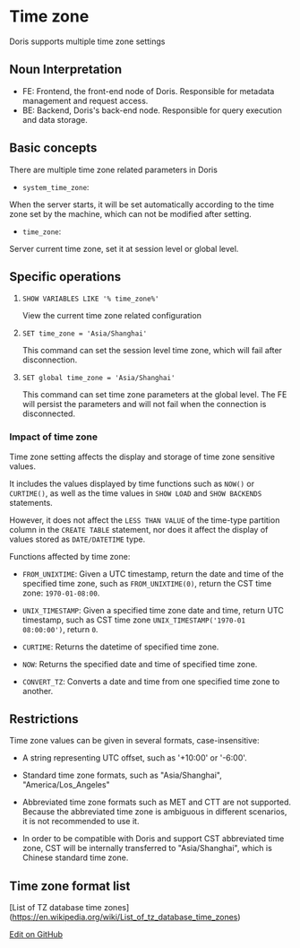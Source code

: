 <!-- 
Licensed to the Apache Software Foundation (ASF) under one
or more contributor license agreements.  See the NOTICE file
distributed with this work for additional information
regarding copyright ownership.  The ASF licenses this file
to you under the Apache License, Version 2.0 (the
"License"); you may not use this file except in compliance
with the License.  You may obtain a copy of the License at

  http://www.apache.org/licenses/LICENSE-2.0

Unless required by applicable law or agreed to in writing,
software distributed under the License is distributed on an
"AS IS" BASIS, WITHOUT WARRANTIES OR CONDITIONS OF ANY
KIND, either express or implied.  See the License for the
specific language governing permissions and limitations
under the License.
-->

# Time zone

Doris supports multiple time zone settings

## Noun Interpretation

* FE: Frontend, the front-end node of Doris. Responsible for metadata management and request access.
* BE: Backend, Doris's back-end node. Responsible for query execution and data storage.

## Basic concepts

There are multiple time zone related parameters in Doris

* `system_time_zone`:

When the server starts, it will be set automatically according to the time zone set by the machine, which can not be modified after setting.

* `time_zone`:

Server current time zone, set it at session level or global level.

## Specific operations

1. `SHOW VARIABLES LIKE '% time_zone%'`

    View the current time zone related configuration

2. `SET time_zone = 'Asia/Shanghai'`

    This command can set the session level time zone, which will fail after disconnection.

3. `SET global time_zone = 'Asia/Shanghai'`
    
    This command can set time zone parameters at the global level. The FE will persist the parameters and will not fail when the connection is disconnected.

### Impact of time zone

Time zone setting affects the display and storage of time zone sensitive values.

It includes the values displayed by time functions such as `NOW()` or `CURTIME()`, as well as the time values in `SHOW LOAD` and `SHOW BACKENDS` statements.

However, it does not affect the `LESS THAN VALUE` of the time-type partition column in the `CREATE TABLE` statement, nor does it affect the display of values stored as `DATE/DATETIME` type.

Functions affected by time zone:

* `FROM_UNIXTIME`: Given a UTC timestamp, return the date and time of the specified time zone, such as `FROM_UNIXTIME(0)`, return the CST time zone: `1970-01-08:00`.

* `UNIX_TIMESTAMP`: Given a specified time zone date and time, return UTC timestamp, such as CST time zone `UNIX_TIMESTAMP('1970-01 08:00:00')`, return `0`.

* `CURTIME`: Returns the datetime of specified time zone.

* `NOW`: Returns the specified date and time of specified time zone.

* `CONVERT_TZ`: Converts a date and time from one specified time zone to another.

## Restrictions

Time zone values can be given in several formats, case-insensitive:

* A string representing UTC offset, such as '+10:00' or '-6:00'.

* Standard time zone formats, such as "Asia/Shanghai", "America/Los_Angeles"

* Abbreviated time zone formats such as MET and CTT are not supported. Because the abbreviated time zone is ambiguous in different scenarios, it is not recommended to use it.

* In order to be compatible with Doris and support CST abbreviated time zone, CST will be internally transferred to "Asia/Shanghai", which is Chinese standard time zone.

## Time zone format list

[List of TZ database time zones] (https://en.wikipedia.org/wiki/List_of_tz_database_time_zones)

[Edit on GitHub](https://github.com/apache/incubator-doris/blob/master/docs/documentation/en/administrator-guide/time-zone_EN.md)